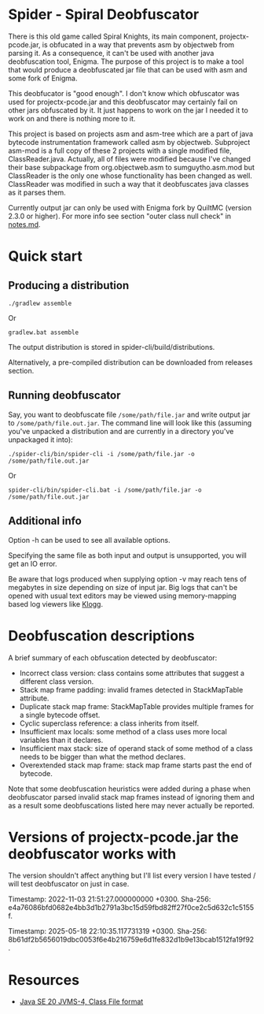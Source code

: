 # Spider - Spiral Deobfuscator

There is this old game called Spiral Knights, its main component, projectx-pcode.jar, is obfucated in a way that prevents asm by objectweb from parsing it. As a consequence, it can't be used with another java deobfuscation tool, Enigma. The purpose of this project is to make a tool that would produce a deobfuscated jar file that can be used with asm and some fork of Enigma.

This deobfucator is "good enough". I don't know which obfuscator was used for projectx-pcode.jar and this deobfuscator may certainly fail on other jars obfuscated by it. It just happens to work on the jar I needed it to work on and there is nothing more to it.

This project is based on projects asm and asm-tree which are a part of java bytecode instrumentation framework called asm by objectweb. Subproject asm-mod is a full copy of these 2 projects with a single modified file, ClassReader.java. Actually, all of files were modified because I've changed their base subpackage from org.objectweb.asm to sumguytho.asm.mod but ClassReader is the only one whose functionality has been changed as well. ClassReader was modified in such a way that it deobfuscates java classes as it parses them.

Currently output jar can only be used with Enigma fork by QuiltMC (version 2.3.0 or higher). For more info see section "outer class null check" in [notes.md](notes.md).

# Quick start

## Producing a distribution

```
./gradlew assemble
```

Or

```
gradlew.bat assemble
```

The output distribution is stored in spider-cli/build/distributions.

Alternatively, a pre-compiled distribution can be downloaded from releases section.

## Running deobfuscator

Say, you want to deobfuscate file `/some/path/file.jar` and write output jar to `/some/path/file.out.jar`. The command line will look like this (assuming you've unpacked a distribution and are currently in a directory you've unpackaged it into):

```
./spider-cli/bin/spider-cli -i /some/path/file.jar -o /some/path/file.out.jar
```

Or

```
spider-cli/bin/spider-cli.bat -i /some/path/file.jar -o /some/path/file.out.jar
```

## Additional info

Option -h can be used to see all available options.

Specifying the same file as both input and output is unsupported, you will get an IO error.

Be aware that logs produced when supplying option -v may reach tens of megabytes in size depending on size of input jar. Big logs that can't be opened with usual text editors may be viewed using memory-mapping based log viewers like [Klogg](https://github.com/variar/klogg).

# Deobfuscation descriptions

A brief summary of each obfuscation detected by deobfuscator:

 - Incorrect class version: class contains some attributes that suggest a different class version.
 - Stack map frame padding: invalid frames detected in StackMapTable attribute.
 - Duplicate stack map frame: StackMapTable provides multiple frames for a single bytecode offset.
 - Cyclic superclass reference: a class inherits from itself.
 - Insufficient max locals: some method of a class uses more local variables than it declares.
 - Insufficient max stack: size of operand stack of some method of a class needs to be bigger than what the method declares.
 - Overextended stack map frame: stack map frame starts past the end of bytecode.

Note that some deobfuscation heuristics were added during a phase when deobfuscator parsed invalid stack map frames instead of ignoring them and as a result some deobfuscations listed here may never actually be reported.

# Versions of projectx-pcode.jar the deobfuscator works with

The version shouldn't affect anything but I'll list every version I have tested / will test deobfuscator on just in case.

Timestamp: 2022-11-03 21:51:27.000000000 +0300. Sha-256: e4a76086bfd0682e4bb3d1b2791a3bc15d59fbd82ff27f0ce2c5d632c1c5155f.

Timestamp: 2025-05-18 22:10:35.117731319 +0300. Sha-256: 8b61df2b5656019dbc0053f6e4b216759e6d1fe832d1b9e13bcab1512fa19f92.

# Resources

 - [Java SE 20 JVMS-4, Class File format](https://docs.oracle.com/javase/specs/jvms/se20/html/jvms-4.html)
